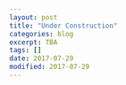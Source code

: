 ```yaml
---
layout: post
title: "Under Construction"
categories: blog
excerpt: TBA 
tags: []
date: 2017-07-29
modified: 2017-07-29
---
```



